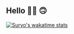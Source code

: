 ## Hello 👋🏻 🙃

[![Suryo's wakatime stats](https://github-readme-stats.vercel.app/api/wakatime?username=theoyrus&custom_title=My%20Wakatime%20Coding%20Stats&langs_count=25&layout=compact&theme=transparent)](https://wakatime.com/@theoyrus)
